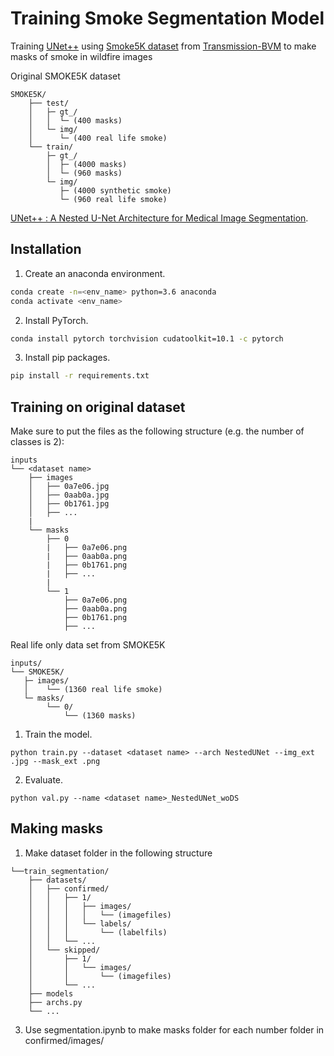 # Training Smoke Segmentation Model

Training [UNet++](https://arxiv.org/pdf/1807.10165.pdf) using [Smoke5K dataset](https://drive.google.com/file/d/11TM8hsh9R6ZTvLAUzfD6eD051MbOufCi/view?usp=sharing) from [Transmission-BVM](https://github.com/redlessme/Transmission-BVM) to make masks of smoke in wildfire images


Original SMOKE5K dataset
```
SMOKE5K/
    ├── test/
    │   ├─ gt_/
    │   │  └─ (400 masks)
    │   └─ img/
    │      └─ (400 real life smoke)
    └── train/
        ├─ gt_/
        │  ├─ (4000 masks)
        │  └─ (960 masks)
        └─ img/
           ├─ (4000 synthetic smoke)
           └─ (960 real life smoke)

```

[UNet++ : A Nested U-Net Architecture for Medical Image Segmentation](https://arxiv.org/pdf/1807.10165.pdf).

## Installation
1. Create an anaconda environment.
```sh
conda create -n=<env_name> python=3.6 anaconda
conda activate <env_name>
```
2. Install PyTorch.
```sh
conda install pytorch torchvision cudatoolkit=10.1 -c pytorch
```
3. Install pip packages.
```sh
pip install -r requirements.txt
```
## Training on original dataset
Make sure to put the files as the following structure (e.g. the number of classes is 2):
```
inputs
└── <dataset name>
    ├── images
    │   ├── 0a7e06.jpg
    │   ├── 0aab0a.jpg
    │   ├── 0b1761.jpg
    │   ├── ...
    |
    └── masks
        ├── 0
        |   ├── 0a7e06.png
        |   ├── 0aab0a.png
        |   ├── 0b1761.png
        |   ├── ...
        |
        └── 1
            ├── 0a7e06.png
            ├── 0aab0a.png
            ├── 0b1761.png
            ├── ...
```

Real life only data set from SMOKE5K
```
inputs/
└── SMOKE5K/
   ├─ images/
   │    └── (1360 real life smoke)
   └─ masks/
        └── 0/
            └── (1360 masks)
```

1. Train the model.
```
python train.py --dataset <dataset name> --arch NestedUNet --img_ext .jpg --mask_ext .png
```
2. Evaluate.
```
python val.py --name <dataset name>_NestedUNet_woDS
```
## Making masks 
1. Make dataset folder in the following structure
```
└──train_segmentation/
    ├── datasets/
    │   ├── confirmed/
    │   │   ├── 1/
    │   │   │   ├── images/
    │   │   │   │   └── (imagefiles)
    │   │   │   └── labels/
    │   │   │       └── (labelfils)
    │   │   └── ...
    │   └── skipped/
    │       ├── 1/
    │       │   └── images/
    │       │       └── (imagefiles)
    │       └── ...
    ├── models
    ├── archs.py
    └── ...
```

3. Use segmentation.ipynb to make masks folder for each number folder in confirmed/images/
